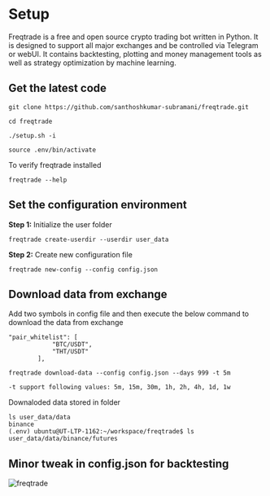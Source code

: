 # Setup

Freqtrade is a free and open source crypto trading bot written in Python. It is designed to support all major exchanges and be controlled via Telegram or webUI. It contains backtesting, plotting and money management tools as well as strategy optimization by machine learning.

## Get the latest code

```
git clone https://github.com/santhoshkumar-subramani/freqtrade.git

cd freqtrade

./setup.sh -i

source .env/bin/activate

```

To verify freqtrade installed
```
freqtrade --help
```

## Set the configuration environment

**Step 1:** Initialize the user folder
```
freqtrade create-userdir --userdir user_data
```

**Step 2:** Create new configuration file
```
freqtrade new-config --config config.json
```


## Download data from exchange
Add two symbols in config file and then execute the below command to download the data from exchange

```
"pair_whitelist": [
            "BTC/USDT",
            "THT/USDT"
        ],
```

```
freqtrade download-data --config config.json --days 999 -t 5m

-t support following values: 5m, 15m, 30m, 1h, 2h, 4h, 1d, 1w
```

Downaloded data stored in folder 

```
ls user_data/data
binance
(.env) ubuntu@UT-LTP-1162:~/workspace/freqtrade$ ls user_data/data/binance/futures

```

## Minor tweak in config.json for backtesting

![freqtrade](https://raw.githubusercontent.com/freqtrade/freqtrade/quickstart/pairlist_changes.png)
